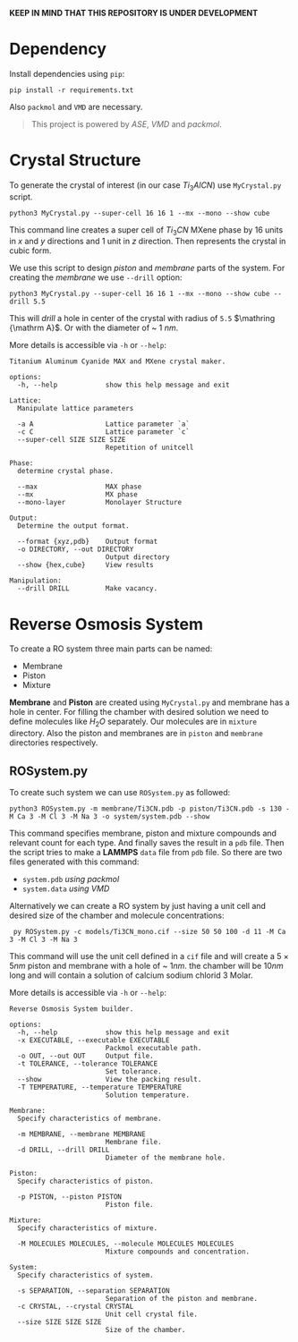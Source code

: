 **KEEP IN MIND THAT THIS REPOSITORY IS UNDER DEVELOPMENT**

# Dependency

Install dependencies using `pip`:
```shell
pip install -r requirements.txt
```
Also `packmol` and `VMD` are necessary.

> This project is powered by *ASE*, *VMD* and *packmol*.


# Crystal Structure

To generate the crystal of interest (in our case $Ti_3AlCN$) use `MyCrystal.py` script.
```shell
python3 MyCrystal.py --super-cell 16 16 1 --mx --mono --show cube
```
This command line creates a super cell of $Ti_3CN$ MXene phase by 16 units in $x$ and $y$ directions and 1 unit in $z$ direction. Then represents the crystal in cubic form.

We use this script to design *piston* and *membrane* parts of the system.
For creating the *membrane* we use `--drill` option:

```shell
python3 MyCrystal.py --super-cell 16 16 1 --mx --mono --show cube --drill 5.5
```
This will *drill* a hole in center of the crystal with radius of `5.5` $\mathring {\mathrm A}$. Or with the diameter of ~ 1 $nm$.

More details is accessible via `-h` or `--help`:

```
Titanium Aluminum Cyanide MAX and MXene crystal maker.

options:
  -h, --help            show this help message and exit

Lattice:
  Manipulate lattice parameters

  -a A                  Lattice parameter `a`
  -c C                  Lattice parameter `c`
  --super-cell SIZE SIZE SIZE
                        Repetition of unitcell

Phase:
  determine crystal phase.

  --max                 MAX phase
  --mx                  MX phase
  --mono-layer          Monolayer Structure

Output:
  Determine the output format.

  --format {xyz,pdb}    Output format
  -o DIRECTORY, --out DIRECTORY
                        Output directory
  --show {hex,cube}     View results

Manipulation:
  --drill DRILL         Make vacancy.
```

# Reverse Osmosis System

To create a RO system three main parts can be named:
- Membrane
- Piston
- Mixture

**Membrane** and **Piston** are created using `MyCrystal.py` and membrane has a hole in center.
For filling the chamber with desired solution we need to define molecules like $H_2O$ separately.
Our molecules are in `mixture` directory. Also the piston and membranes are in `piston` and `membrane` directories respectively.

## ROSystem.py

To create such system we can use `ROSystem.py` as followed:
```
python3 ROSystem.py -m membrane/Ti3CN.pdb -p piston/Ti3CN.pdb -s 130 -M Ca 3 -M Cl 3 -M Na 3 -o system/system.pdb --show
```

This command specifies membrane, piston and mixture compounds and relevant count for each type. And finally saves the result in a `pdb` file.
Then the script tries to make a **LAMMPS** `data` file from `pdb` file.
So there are two files generated with this command:
 - `system.pdb` *using packmol*
 - `system.data` *using VMD*

Alternatively we can create a RO system by just having a unit cell and desired size of the chamber and molecule concentrations:

```shell
 py ROSystem.py -c models/Ti3CN_mono.cif --size 50 50 100 -d 11 -M Ca 3 -M Cl 3 -M Na 3
```
This command will use the unit cell defined in a `cif` file and will create a $5\times5 nm$ piston and membrane with a hole of ~ $1 nm$. the chamber will be $10 nm$ long and will contain a solution of calcium sodium chlorid 3 Molar.

More details is accessible via `-h` or `--help`:
```
Reverse Osmosis System builder.

options:
  -h, --help            show this help message and exit
  -x EXECUTABLE, --executable EXECUTABLE
                        Packmol executable path.
  -o OUT, --out OUT     Output file.
  -t TOLERANCE, --tolerance TOLERANCE
                        Set tolerance.
  --show                View the packing result.
  -T TEMPERATURE, --temperature TEMPERATURE
                        Solution temperature.

Membrane:
  Specify characteristics of membrane.

  -m MEMBRANE, --membrane MEMBRANE
                        Membrane file.
  -d DRILL, --drill DRILL
                        Diameter of the membrane hole.

Piston:
  Specify characteristics of piston.

  -p PISTON, --piston PISTON
                        Piston file.

Mixture:
  Specify characteristics of mixture.

  -M MOLECULES MOLECULES, --molecule MOLECULES MOLECULES
                        Mixture compounds and concentration.

System:
  Specify characteristics of system.

  -s SEPARATION, --separation SEPARATION
                        Separation of the piston and membrane.
  -c CRYSTAL, --crystal CRYSTAL
                        Unit cell crystal file.
  --size SIZE SIZE SIZE
                        Size of the chamber.
```
